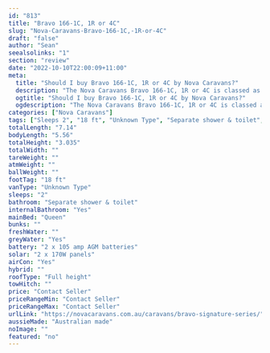 ```yaml
---
id: "813"
title: "Bravo 166-1C, 1R or 4C"
slug: "Nova-Caravans-Bravo-166-1C,-1R-or-4C"
draft: "false"
author: "Sean"
seealsolinks: "1"
section: "review"
date: "2022-10-10T22:00:09+11:00"
meta:
  title: "Should I buy Bravo 166-1C, 1R or 4C by Nova Caravans?"
  description: "The Nova Caravans Bravo 166-1C, 1R or 4C is classed as Unknown Type, and sleeps 2 people. It is Australian made and comes in at 18 ft. It generally has Separate shower & toilet."
  ogtitle: "Should I buy Bravo 166-1C, 1R or 4C by Nova Caravans?"
  ogdescription: "The Nova Caravans Bravo 166-1C, 1R or 4C is classed as Unknown Type, and sleeps 2 people. It is Australian made and comes in at 18 ft. It generally has Separate shower & toilet."
categories: ["Nova Caravans"]
tags: ["Sleeps 2", "18 ft", "Unknown Type", "Separate shower & toilet", "Full height", "Price Unknown"]
totalLength: "7.14"
bodyLength: "5.56"
totalHeight: "3.035"
totalWidth: ""
tareWeight: ""
atmWeight: ""
ballWeight: ""
footTag: "18 ft"
vanType: "Unknown Type"
sleeps: "2"
bathroom: "Separate shower & toilet"
internalBathroom: "Yes"
mainBed: "Queen"
bunks: ""
freshWater: ""
greyWater: "Yes"
battery: "2 x 105 amp AGM batteries"
solar: "2 x 170W panels"
airCon: "Yes"
hybrid: ""
roofType: "Full height"
towHitch: ""
price: "Contact Seller"
priceRangeMin: "Contact Seller"
priceRangeMax: "Contact Seller"
urlLink: "https://novacaravans.com.au/caravans/bravo-signature-series/"
aussieMade: "Australian made"
noImage: ""
featured: "no"
---
```

